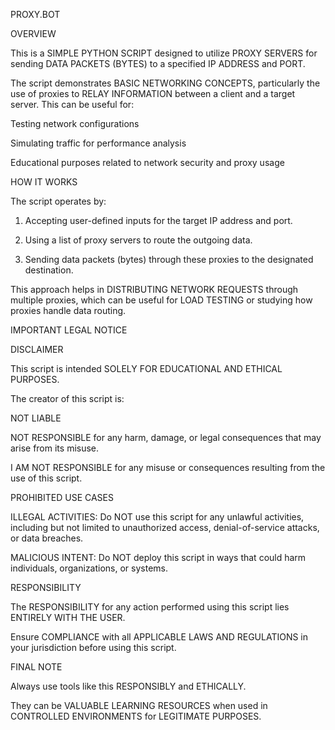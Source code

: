 PROXY.BOT

OVERVIEW

This is a SIMPLE PYTHON SCRIPT designed to utilize PROXY SERVERS for sending DATA PACKETS (BYTES) to a specified IP ADDRESS and PORT.

The script demonstrates BASIC NETWORKING CONCEPTS, particularly the use of proxies to RELAY INFORMATION between a client and a target server. This can be useful for:

Testing network configurations

Simulating traffic for performance analysis

Educational purposes related to network security and proxy usage

HOW IT WORKS

The script operates by:

1. Accepting user-defined inputs for the target IP address and port.

2. Using a list of proxy servers to route the outgoing data.

3. Sending data packets (bytes) through these proxies to the designated destination.

This approach helps in DISTRIBUTING NETWORK REQUESTS through multiple proxies, which can be useful for LOAD TESTING or studying how proxies handle data routing.

IMPORTANT LEGAL NOTICE

DISCLAIMER

This script is intended SOLELY FOR EDUCATIONAL AND ETHICAL PURPOSES.

The creator of this script is:

NOT LIABLE

NOT RESPONSIBLE for any harm, damage, or legal consequences that may arise from its misuse.

I AM NOT RESPONSIBLE for any misuse or consequences resulting from the use of this script.

PROHIBITED USE CASES

ILLEGAL ACTIVITIES: Do NOT use this script for any unlawful activities, including but not limited to unauthorized access, denial-of-service attacks, or data breaches.

MALICIOUS INTENT: Do NOT deploy this script in ways that could harm individuals, organizations, or systems.

RESPONSIBILITY

The RESPONSIBILITY for any action performed using this script lies ENTIRELY WITH THE USER.

Ensure COMPLIANCE with all APPLICABLE LAWS AND REGULATIONS in your jurisdiction before using this script.

FINAL NOTE

Always use tools like this RESPONSIBLY and ETHICALLY.

They can be VALUABLE LEARNING RESOURCES when used in CONTROLLED ENVIRONMENTS for LEGITIMATE PURPOSES.


